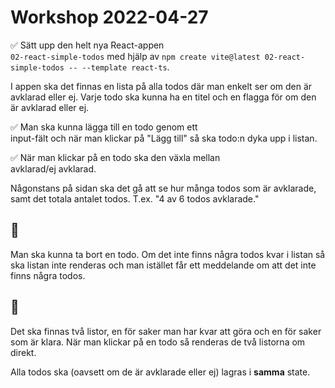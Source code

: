 # Workshop 2022-04-27

✅  Sätt upp den helt nya React-appen        
    `02-react-simple-todos` med hjälp av `npm create vite@latest 02-react-simple-todos -- --template react-ts`.

I appen ska det finnas en lista på alla todos där man enkelt ser om den är avklarad eller ej. Varje todo ska kunna ha en titel och en flagga för om den är avklarad eller ej.

✅  Man ska kunna lägga till en todo genom ett   
    input-fält och när man klickar på "Lägg till" så ska todo:n dyka upp i listan.

✅  När man klickar på en todo ska den växla mellan     
    avklarad/ej avklarad.

Någonstans på sidan ska det gå att se hur många todos som är avklarade, samt det totala antalet todos. T.ex. "4 av 6 todos avklarade."

## 🌟

Man ska kunna ta bort en todo. Om det inte finns några todos kvar i listan så ska listan inte renderas och man istället får ett meddelande om att det inte finns några todos.

## 🚀

Det ska finnas två listor, en för saker man har kvar att göra och en för saker som är klara. När man klickar på en todo så renderas de två listorna om direkt.

Alla todos ska (oavsett om de är avklarade eller ej) lagras i **samma** state.

